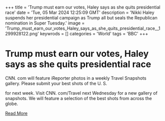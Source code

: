 +++
title = 'Trump must earn our votes, Haley says as she quits presidential race'
date = 'Tue, 05 Mar 2024 12:25:09 GMT'
description = 'Nikki Haley suspends her presidential campaign as Trump all but seals the Republican nomination in Super Tuesday.'
image = 'Trump_must_earn_our_votes_Haley_says_as_she_quits_presidential_race__1299928122.png'
keywrods =  []
categories = 'World'
tags = 'BBC'
+++

# Trump must earn our votes, Haley says as she quits presidential race

CNN.
com will feature iReporter photos in a weekly Travel Snapshots gallery.
Please submit your best shots of the U.
S.

for next week.
Visit CNN.
com/Travel next Wednesday for a new gallery of snapshots.
We will feature a selection of the best shots from across the globe.


[Read More](https://www.bbc.co.uk/news/live/world-us-canada-68427309)
